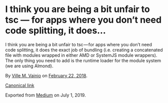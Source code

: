 # I think you are being a bit unfair to tsc — for apps where you don’t need code splitting, it does…

I think you are being a bit unfair to tsc — for apps where you don’t need code splitting, it does the exact job of bundling (i.e. creating a concatenated file with modules wrapped in either AMD or SystemJS module wrappers). The only thing you need to add is the runtime loader for the module system (we are using Almond).

By [Ville M. Vainio](https://medium.com/@vivainio) on [February 22, 2018](https://medium.com/p/32c63e5656a0).

[Canonical link](https://medium.com/@vivainio/i-think-you-are-being-a-bit-unfair-to-tsc-for-apps-where-you-dont-need-code-splitting-it-does-32c63e5656a0)

Exported from [Medium](https://medium.com) on July 1, 2019.